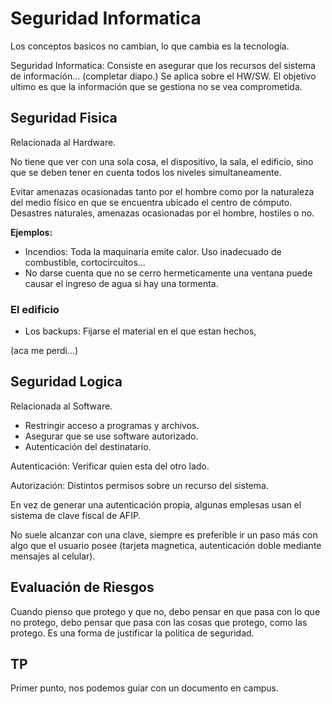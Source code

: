 # Seguridad Informatica

Los conceptos basicos no cambian, lo que cambia es la tecnología.

Seguridad Informatica: Consiste en asegurar que los recursos del sistema de información... (completar diapo.) Se aplica sobre el HW/SW. El objetivo ultimo es que la información que se gestiona no se vea comprometida.

## Seguridad Fisica

Relacionada al Hardware.

No tiene que ver con una sola cosa, el dispositivo, la sala, el edificio, sino que se deben tener en cuenta todos los niveles simultaneamente.

Evitar amenazas ocasionadas tanto por el hombre como por la naturaleza del medio físico en que se encuentra ubicado el centro de cómputo. Desastres naturales, amenazas ocasionadas por el hombre, hostiles o no.

**Ejemplos:**

+ Incendios: Toda la maquinaria emite calor. Uso inadecuado de combustible, cortocircuitos...
+ No darse cuenta que no se cerro hermeticamente una ventana puede causar el ingreso de agua si hay una tormenta.

### El edificio

+ Los backups: Fijarse el material en el que estan hechos,

(aca me perdi...)

## Seguridad Logica

Relacionada al Software.

+ Restringir acceso a programas y archivos.
+ Asegurar que se use software autorizado.
+ Autenticación del destinatario.

Autenticación: Verificar quien esta del otro lado.

Autorización: Distintos permisos sobre un recurso del sistema.

En vez de generar una autenticación propia, algunas emplesas usan el sistema de clave fiscal de AFIP.

No suele alcanzar con una clave, siempre es preferible ir un paso más con algo que el usuario posee (tarjeta magnetica, autenticación doble mediante mensajes al celular).

## Evaluación de Riesgos

Cuando pienso que protego y que no, debo pensar en que pasa con lo que no protego, debo pensar que pasa con las cosas que protego, como las protego. Es una forma de justificar la politica de seguridad.

## TP

Primer punto, nos podemos guiar con un documento en campus.
